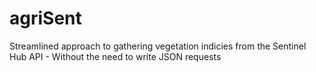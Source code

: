 # agriSent
Streamlined approach to gathering vegetation indicies from the Sentinel Hub API - Without the need to write JSON requests
